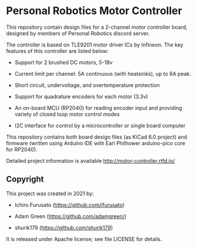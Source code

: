 # Personal Robotics Motor Controller


This repository contain design files for a 2-channel motor
controller board, designed by members of Personal Robotics discord server.


The controller is based on TLE9201 motor driver ICs by Infineon. The  key
features of this controller are listed below:

* Support for 2 brushed DC motors, 5-18v

* Current limit per channel: 5A continuous (with heatsinks), up to 8A peak.

* Short circuit, undervoltage, and overtemperature protection

* Support for quadrature encoders for each motor (3.3v)

* An on-board MCU (RP2040) for reading encoder input and
  providing variety of closed loop motor control modes

* I2C interface for control by a microcontroller or single board computer

This repository contains both board design files (as KiCad 6.0 project) and
firmware (written using Arduino IDE with Earl Philhower arduino-pico core for RP2040).

Detailed project information is available http://motor-controller.rtfd.io/

## Copyright

This project was created in 2021  by:

* Ichiro Furusato  (https://github.com/ifurusato)

* Adam Green (https://github.com/adamgreen/)

* shurik179 (https://github.com/shurik179)

It is released under Apache license; see file LICENSE for details.
